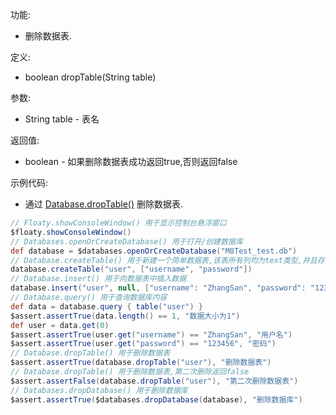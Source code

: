 功能:

+ 删除数据表.

定义:

+ boolean dropTable(String table)

参数:

+ String table - 表名

返回值:

+ boolean - 如果删除数据表成功返回true,否则返回false

示例代码:

+ 通过 [Database.dropTable()](/API/Database/Database/README.md?id=dropTable) 删除数据表.

```groovy
// Floaty.showConsoleWindow() 用于显示控制台悬浮窗口
$floaty.showConsoleWindow()
// Databases.openOrCreateDatabase() 用于打开/创建数据库
def database = $databases.openOrCreateDatabase("M8Test_test.db")
// Database.createTable() 用于新建一个简单数据表,该表所有列均为text类型,并且存在自增id属性
database.createTable("user", ["username", "password"])
// Database.insert() 用于向数据表中插入数据
database.insert("user", null, ["username": "ZhangSan", "password": "123456"])
// Database.query() 用于查询数据库内容
def data = database.query { table("user") }
$assert.assertTrue(data.length() == 1, "数据大小为1")
def user = data.get(0)
$assert.assertTrue(user.get("username") == "ZhangSan", "用户名")
$assert.assertTrue(user.get("password") == "123456", "密码")
// Database.dropTable() 用于删除数据表
$assert.assertTrue(database.dropTable("user"), "删除数据表")
// Database.dropTable() 用于删除数据表,第二次删除返回false
$assert.assertFalse(database.dropTable("user"), "第二次删除数据表")
// Databases.dropDatabase() 用于删除数据库
$assert.assertTrue($databases.dropDatabase(database), "删除数据库")
```